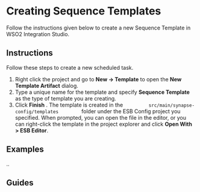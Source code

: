 # Creating Sequence Templates

Follow the instructions given below to create a new Sequence Template in WSO2 Integration Studio.

## Instructions

Follow these steps to create a new scheduled task.

1.  Right click the project and go to **New → Template** to open the
    **New Template Artifact** dialog.
2.  Type a unique name for the template and specify **Sequence Template** as the type of template
    you are creating.
3.  Click **Finish** . The template is created in the
    `          src/main/synapse-config/templates         ` folder under
    the ESB Config project you specified. When prompted, you can open
    the file in the editor, or you can right-click the template in the
    project explorer and click **Open With \> ESB Editor**.

## Examples
..

## Guides
